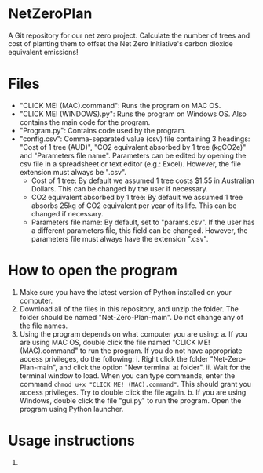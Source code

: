 # NetZeroPlan
A Git repository for our net zero project. Calculate the number of trees and cost of planting them to offset the Net Zero Initiative's carbon dioxide equivalent emissions!

# Files
- "CLICK ME! (MAC).command": Runs the program on MAC OS.
- "CLICK ME! (WINDOWS).py": Runs the program on Windows OS. Also contains the main code for the program.
- "Program.py": Contains code used by the program.
- "config.csv": Comma-separated value (csv) file containing 3 headings: "Cost of 1 tree (AUD)", "CO2 equivalent absorbed by 1 tree (kgCO2e)" and "Parameters file name". Parameters can be edited by opening the csv file in a spreadsheet or text editor (e.g.: Excel). However, the file extension must always be ".csv".
  - Cost of 1 tree: By default we assumed 1 tree costs $1.55 in Australian Dollars. This can be changed by the user if necessary.
  - CO2 equivalent absorbed by 1 tree: By default we assumed 1 tree absorbs 25kg of CO2 equivalent per year of its life. This can be changed if necessary.
  - Parameters file name: By default, set to "params.csv". If the user has a different parameters file, this field can be changed. However, the parameters file must always have the extension ".csv".

# How to open the program

1. Make sure you have the latest version of Python installed on your computer.
2. Download all of the files in this repository, and unzip the folder. The folder should be named "Net-Zero-Plan-main". Do not change any of the file names.
3. Using the program depends on what computer you are using:
  a. If you are using MAC OS, double click the file named "CLICK ME! (MAC).command" to run the program. If you do not have appropriate access privileges, do the following:
     i. Right click the folder "Net-Zero-Plan-main", and click the option "New terminal at folder".
     ii. Wait for the terminal window to load. When you can type commands, enter the command `chmod u+x "CLICK ME! (MAC).command"`. This should grant you access privileges. Try to double click the file again.
  b. If you are using Windows, double click the file "gui.py" to run the program. Open the program using Python launcher.

# Usage instructions

1. 
